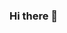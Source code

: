 ### Hi there 👋

<!--
**Computer Science Student in Norway**

Here are some ideas to get you started:

- 🔭 I’m currently working on: Nothing Special, just learning
- 🌱 I’m currently learning: Python
- 👯 I’m looking to collaborate on: Just message me, and we'll find out! :D
- 💬 Ask me about anything
- 📫 How to reach me: Mail or Social Media
- ⚡ Fun fact: Well, I'm a funny guy, jk.
-->
